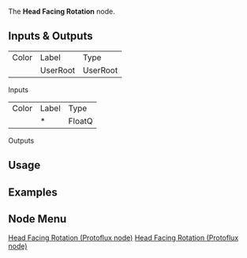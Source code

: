 <languages></languages> <translate> The **Head Facing Rotation** node.

## Inputs & Outputs

|       |          |          |
|-------|----------|----------|
| Color | Label    | Type     |
|       | UserRoot | UserRoot |

Inputs

|       |       |        |
|-------|-------|--------|
| Color | Label | Type   |
|       | \*    | FloatQ |

Outputs

## Usage

## Examples

## Node Menu

</translate>

[Head Facing Rotation (Protoflux
node)](Category:Protoflux{{#translation:}} "wikilink") [Head Facing
Rotation (Protoflux
node)](Category:Protoflux:Users:User_Root{{#translation:}} "wikilink")